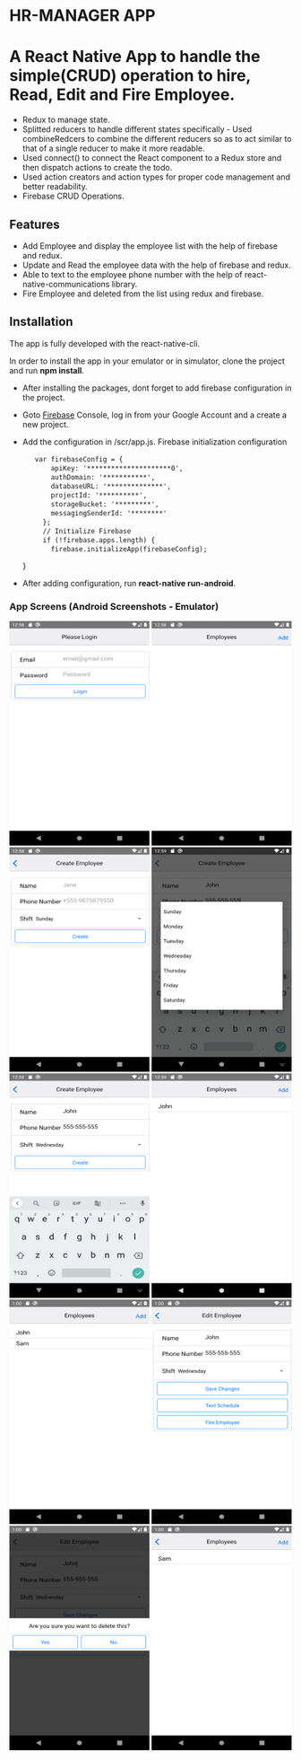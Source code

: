 # HR-MANAGER APP
# A React Native App to handle the simple(CRUD) operation to hire, Read, Edit and Fire Employee.

 - Redux to manage state.
 - Splitted reducers to handle different states specifically - Used combineRedcers to combine the different reducers so as to act similar to that of a single reducer to make it more readable.
 - Used connect() to connect the React component to a Redux store and then dispatch actions to create the todo.
 - Used action creators and action types for proper code management and better readability.
 - Firebase CRUD Operations.

## Features

  - Add Employee and display the employee list with the help of firebase and redux.
  - Update and Read the employee data with the help of firebase and redux.
  - Able to text to the employee phone number with the help of react-native-communications library.
  - Fire Employee and deleted from the list using redux and firebase.
 
 
## Installation

  The app is fully developed with the react-native-cli. 
  
  In order to install the app in your emulator or in simulator, clone the project and run <b>npm install</b>.
   - After installing the packages, dont forget to add  firebase configuration in the project.
   - Goto [Firebase](https://firebase.google.com/) Console, log in from your Google Account and a create a new project.
   - Add the configuration in /scr/app.js. 
   Firebase initialization configuration
       
            var firebaseConfig = {                                                                                                      
                apiKey: '*********************0',                                                                                       
                authDomain: '***********',
                databaseURL: '**************',
                projectId: '**********',
                storageBucket: '*********',
                messagingSenderId: '********'
              };
              // Initialize Firebase
              if (!firebase.apps.length) {
                firebase.initializeApp(firebaseConfig);
        }
   - After adding configuration, run <b>react-native run-android</b>.
       
        
     
  
  ### App Screens (Android Screenshots - Emulator)
<div>
    <img src="./img/1 (1).png" alt="Login Screen" width="250" height="400">
    <img src="./img/1 (2).png" alt="List of Employees Screen" width="250" height="400">
    <img src="./img/1 (3).png" alt="Create Screen" width="250" height="400">
    <img src="./img/1 (4).png" alt="Picker day screen" width="250" height="400">
    <img src="./img/1 (5).png" alt="create screen" width="250" height="400">
    <img src="./img/1 (6).png" alt="Employees Screen" width="250" height="400">
    <img src="./img/1 (7).png" alt="Employees Screen" width="250" height="400">
    <img src="./img/1 (8).png" alt="Edit and read screen" width="250" height="400">
    <img src="./img/1 (9).png" alt="Delete screen" width="250" height="400">
    <img src="./img/1 (10).png" alt="employees screen" width="250" height="400">
  
</div>
